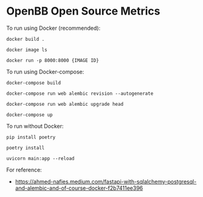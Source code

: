 # OpenBB Open Source Metrics

To run using Docker (recommended):

`docker build .`

`docker image ls`

`docker run -p 8000:8000 {IMAGE ID}`

To run using Docker-compose: 

`docker-compose build`

`docker-compose run web alembic revision --autogenerate`

`docker-compose run web alembic upgrade head`

`docker-compose up`

To run without Docker: 

`pip install poetry`

`poetry install`

`uvicorn main:app --reload`

For reference:

- https://ahmed-nafies.medium.com/fastapi-with-sqlalchemy-postgresql-and-alembic-and-of-course-docker-f2b7411ee396